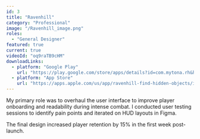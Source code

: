 ```yaml
---
id: 3
title: "Ravenhill"
category: "Professional"
image: "/Ravenhill_image.png"
roles: 
  - "General Designer"
featured: true
current: true
videoId: "oq9raTB9cHM"
downloadLinks:
  - platform: "Google Play"
    url: "https://play.google.com/store/apps/details?id=com.mytona.rh&hl=en"
  - platform: "App Store"
    url: "https://apps.apple.com/us/app/ravenhill-find-hidden-objects/id1399339172"
---
```


My primary role was to overhaul the user interface to improve player onboarding and readability during intense combat. I conducted user testing sessions to identify pain points and iterated on HUD layouts in Figma.

The final design increased player retention by 15% in the first week post-launch.